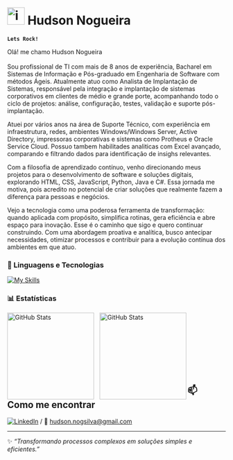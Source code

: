 # <img width="40" height="40" alt="image" src="https://github.com/user-attachments/assets/bb6a2056-23f8-4595-b4c1-b735ccb0fe96" />  Hudson Nogueira

**` Lets Rock! `**

Olá! me chamo Hudson Nogueira <br/>
 <br/>
Sou profissional de TI com mais de 8 anos de experiência, Bacharel em Sistemas de Informação e Pós-graduado em Engenharia de Software com métodos Ágeis. Atualmente atuo como Analista de Implantação de Sistemas, responsável pela integração e implantação de sistemas corporativos em clientes de médio e grande porte, acompanhando todo o ciclo de projetos: análise, configuração, testes, validação e suporte pós-implantação.

Atuei por vários anos na área de Suporte Técnico, com experiência em infraestrutura, redes, ambientes Windows/Windows Server, Active Directory, impressoras corporativas e sistemas como Protheus e Oracle Service Cloud. Possuo tambem habilitades analiticas com Excel avançado, comparando e filtrando dados para identificação de insighs relevantes.

Com a filosofia de aprendizado contínuo, venho direcionando meus projetos para o desenvolvimento de software e soluções digitais, explorando HTML, CSS, JavaScript, Python, Java e C#. Essa jornada me motiva, pois acredito no potencial de criar soluções que realmente fazem a diferença para pessoas e negócios.

Vejo a tecnologia como uma poderosa ferramenta de transformação: quando aplicada com propósito, simplifica rotinas, gera eficiência e abre espaço para inovação. Esse é o caminho que sigo e quero continuar construindo. Com uma abordagem proativa e analítica, busco antecipar necessidades, otimizar processos e contribuir para a evolução contínua dos ambientes em que atuo.

### 🤖 Linguagens e Tecnologias

<p align="left">
 



[![My Skills](https://skillicons.dev/icons?i=dotnet,cs,java,python,js,react,html,css,vscode)](https://skillicons.dev)


</p>

### 📊 Estatísticas

<p>
  
  <img 
    align="left" 
    alt="GitHub Stats" 
    height="200" 
    style="padding-right: 10px;" 
    src="https://github-readme-stats.vercel.app/api?username=hudnog&show_icons=true&theme=tokyonight&include_all_commits=true&locale=pt-br"/>

<img 
      align="left" 
      alt="GitHub Stats" 
      height="200" 
      src="https://github-readme-stats.vercel.app/api/top-langs/?username=hudnog&theme=tokyonight&layout=compact&custom_title=Tecnologias&langs_count=9"/>

<br/>
<br/>
<br/>
<br/>
<br/>
<br/>
<br/>
<br/>

## 📫 Como me encontrar
[![LinkedIn](https://img.shields.io/badge/LinkedIn-0e76a8?style=for-the-badge&logo=linkedin&logoColor=white)](https://www.linkedin.com/in/hudnog)  / 📧 hudson.nogsilva@gmail.com  

---

✨ *“Transformando processos complexos em soluções simples e eficientes.”*  
